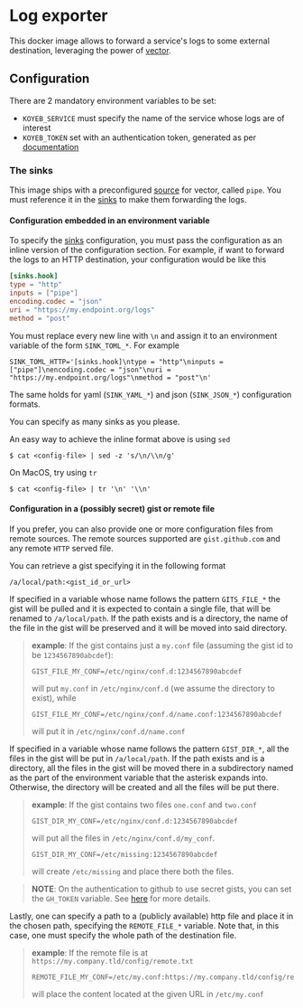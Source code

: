 # Log exporter

This docker image allows to forward a service's logs to some external
destination, leveraging the power of [vector][v].

## Configuration

There are 2 mandatory environment variables to be set:
  - `KOYEB_SERVICE` must specify the name of the service whose logs are of
    interest
  - `KOYEB_TOKEN` set with an authentication token, generated as per
    [documentation][a]

### The sinks

This image ships with a preconfigured [source][src] for vector, called `pipe`.
You must reference it in the [sinks][dst] to make them forwarding the logs.

#### Configuration embedded in an environment variable

To specify the [sinks][dst] configuration, you must pass the configuration as an inline version of the configuration section.
For example, if want to forward the logs to an HTTP destination, your configuration would be like this

```toml
[sinks.hook]
type = "http"
inputs = ["pipe"]
encoding.codec = "json"
uri = "https://my.endpoint.org/logs"
method = "post"
```

You must replace every new line with `\n` and assign it to an environment
variable of the form `SINK_TOML_*`. For example

```
SINK_TOML_HTTP='[sinks.hook]\ntype = "http"\ninputs = ["pipe"]\nencoding.codec = "json"\nuri = "https://my.endpoint.org/logs"\nmethod = "post"\n'
```

The same holds for yaml (`SINK_YAML_*`) and json (`SINK_JSON_*`) configuration
formats.

You can specify as many sinks as you please.

An easy way to achieve the inline format above is using `sed`

```
$ cat <config-file> | sed -z 's/\n/\\n/g'
```

On MacOS, try using `tr`

```
$ cat <config-file> | tr '\n' '\\n'
```

#### Configuration in a (possibly secret) gist or remote file

If you prefer, you can also provide one or more configuration files from remote sources.
The remote sources supported are `gist.github.com` and any remote `HTTP` served file.

You can retrieve a gist specifying it in the following format

```
/a/local/path:<gist_id_or_url>
```

If specified in a variable whose name follows the pattern `GITS_FILE_*` the gist will be
pulled and it is expected to contain a single file, that will be renamed to
`/a/local/path`. If the path exists and is a directory, the name of the file in the gist
will be preserved and it will be moved into said directory.

> **example**: If the gist contains just a `my.conf` file (assuming the gist id to be
> `1234567890abcdef`):
> ```
> GIST_FILE_MY_CONF=/etc/nginx/conf.d:1234567890abcdef
> ```
> will put `my.conf` in `/etc/nginx/conf.d` (we assume the directory to exist), while
> ```
> GIST_FILE_MY_CONF=/etc/nginx/conf.d/name.conf:1234567890abcdef
> ```
> will put it in `/etc/nginx/conf.d/name.conf`


If specified in a variable whose name follows the pattern `GIST_DIR_*`, all the files in
the gist will be put in `/a/local/path`. If the path exists and is a directory, all the
files in the gist will be moved there in a subdirectory named as the part of the
environment variable that the asterisk expands into. Otherwise, the directory will be created
and all the files will be put there.

> **example**: If the gist contains two files `one.conf` and `two.conf`
> ```
> GIST_DIR_MY_CONF=/etc/nginx/conf.d:1234567890abcdef
> ```
> will put all the files in `/etc/nginx/conf.d/my_conf`.
> ```
> GIST_DIR_MY_CONF=/etc/missing:1234567890abcdef
> ```
> will create `/etc/missing` and place there both the files.

> **NOTE**: On the authentication to github to use secret gists, you can set the `GH_TOKEN` variable.
> See [here][ghe] for more details.

Lastly, one can specify a path to a (publicly available) http file and place it in the
chosen path, specifying the `REMOTE_FILE_*` variable. Note that, in this case, one must
specify the whole path of the destination file.

> **example**: If the remote file is at `https://my.company.tld/config/remote.txt`
> ```
> REMOTE_FILE_MY_CONF=/etc/my.conf:https://my.company.tld/config/remote.txt
> ```
> will place the content located at the given URL in `/etc/my.conf`


[v]: https://vector.dev/
[a]: https://www.koyeb.com/docs/quickstart/koyeb-cli#login
[src]: https://vector.dev/docs/reference/configuration/sources/
[dst]: https://vector.dev/docs/reference/configuration/sinks/
[ghe]: https://cli.github.com/manual/gh_help_environment
